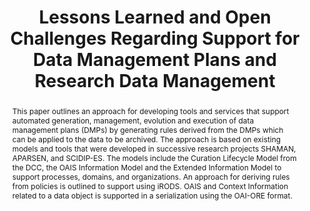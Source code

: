 ---
abstract: 'This paper outlines an approach for developing tools and services that
  support automated generation, management, evolution and execution of data management
  plans (DMPs)

  by generating rules derived from the DMPs which can be applied to the data to be
  archived. The approach is based on existing models and tools that were developed
  in successive research projects SHAMAN, APARSEN, and SCIDIP-ES.  The models include
  the Curation Lifecycle Model from the

  DCC, the OAIS Information Model and the Extended Information Model to support processes,
  domains, and

  organizations. An approach for deriving rules from policies is outlined to support
  using iRODS. OAIS and Context

  Information related to a data object is supported in a serialization using the OAI-ORE
  format.'
creators:
- Hemmje, Matthias
- Görzig, Heike
- Brocks, Holger
- Engel, Felix
date: null
document_url: https://services.phaidra.univie.ac.at/api/object/o:429549/download
grand_parent: iPRES
institutions: []
keywords:
- shaman
- aparsen
- scidip-es
- dmp
- rdm
- oais
- oai-ore
- data curation
- automation
- data management policies
landing_page_url: https://phaidra.univie.ac.at/o:429549
language: eng
layout: publication
license: CC BY 4.0 International
notes_url: null
parent: iPRES 2015
presentation_url: null
publication_type: paper
size: 907742
source_name: iPRES
title: Lessons Learned and Open Challenges Regarding Support for Data Management Plans
  and Research Data Management
year: 2015
---
